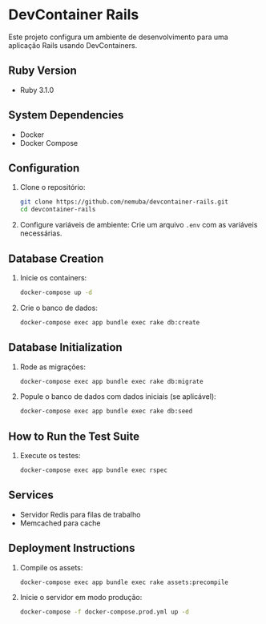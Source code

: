 # DevContainer Rails

Este projeto configura um ambiente de desenvolvimento para uma aplicação Rails usando DevContainers.

## Ruby Version
- Ruby 3.1.0

## System Dependencies
- Docker
- Docker Compose

## Configuration
1. Clone o repositório:
   ```sh
   git clone https://github.com/nemuba/devcontainer-rails.git
   cd devcontainer-rails
   ```

2. Configure variáveis de ambiente:
   Crie um arquivo `.env` com as variáveis necessárias.

## Database Creation
1. Inicie os containers:
   ```sh
   docker-compose up -d
   ```

2. Crie o banco de dados:
   ```sh
   docker-compose exec app bundle exec rake db:create
   ```

## Database Initialization
1. Rode as migrações:
   ```sh
   docker-compose exec app bundle exec rake db:migrate
   ```

2. Popule o banco de dados com dados iniciais (se aplicável):
   ```sh
   docker-compose exec app bundle exec rake db:seed
   ```

## How to Run the Test Suite
1. Execute os testes:
   ```sh
   docker-compose exec app bundle exec rspec
   ```

## Services
- Servidor Redis para filas de trabalho
- Memcached para cache

## Deployment Instructions
1. Compile os assets:
   ```sh
   docker-compose exec app bundle exec rake assets:precompile
   ```

2. Inicie o servidor em modo produção:
   ```sh
   docker-compose -f docker-compose.prod.yml up -d
   ```
